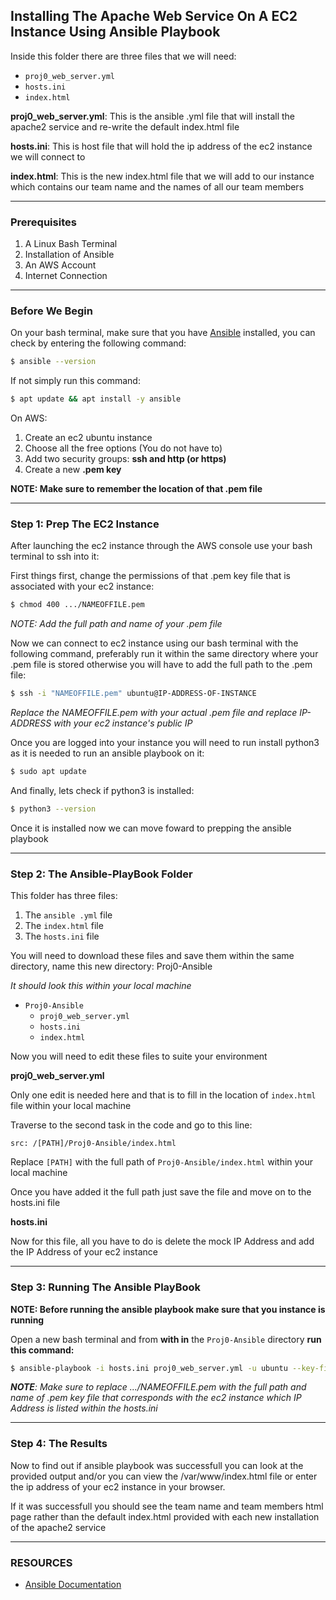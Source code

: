 ## **Installing The Apache Web Service On A EC2 Instance Using Ansible Playbook**

Inside this folder there are three files that we will need: 
- `proj0_web_server.yml`
- `hosts.ini`
- `index.html`

**proj0_web_server.yml**: This is the ansible .yml file that will install the apache2 service and re-write the default index.html file

**hosts.ini**: This is host file that will hold the ip address of the ec2 instance we will connect to 

**index.html**: This is the new index.html file that we will add to our instance which contains our team name and the names of all our team members 

---

### **Prerequisites**

1. A Linux Bash Terminal
2. Installation of Ansible 
3. An AWS Account 
4. Internet Connection

---

### **Before We Begin**

On your bash terminal, make sure that you have [Ansible](https://docs.ansible.com/ansible/latest/index.html) installed, you can check by entering the following command: 

``` bash
$ ansible --version
```

If not simply run this command: 

``` bash 
$ apt update && apt install -y ansible
``` 
On AWS: 
1. Create an ec2 ubuntu instance 
2. Choose all the free options (You do not have to) 
3. Add two security groups: **ssh and http (or https)**
4. Create a new **.pem key**

**NOTE: Make sure to remember the location of that .pem file**

---

### Step 1: Prep The EC2 Instance

After launching the ec2 instance through the AWS console use your bash terminal to ssh into it: 


First things first, change the permissions of that .pem key file that is associated with your ec2 instance: 

``` bash
$ chmod 400 .../NAMEOFFILE.pem
``` 
*NOTE: Add the full path and name of your .pem file*


Now we can connect to ec2 instance using our bash terminal with the following command, preferably run it within the same directory where your .pem file is stored otherwise you will have to add the full path to the .pem file: 

``` bash
$ ssh -i "NAMEOFFILE.pem" ubuntu@IP-ADDRESS-OF-INSTANCE
```

*Replace the NAMEOFFILE.pem with your actual .pem file and replace IP-ADDRESS with your ec2 instance's public IP*


Once you are logged into your instance you will need to run install python3 as it is needed to run an ansible playbook on it: 

``` bash
$ sudo apt update 
```

And finally, lets check if python3 is installed: 

``` bash
$ python3 --version
```

Once it is installed now we can move foward to prepping the ansible playbook

---

### Step 2: The Ansible-PlayBook Folder 

This folder has three files: 
1. The `ansible .yml` file 
2. The `index.html` file
3. The `hosts.ini` file 

You will need to download these files and save them within the same directory, name this new directory: Proj0-Ansible

*It should look this within your local machine*

- `Proj0-Ansible`
	- `proj0_web_server.yml`
	- `hosts.ini`
	- `index.html`


Now you will need to edit these files to suite your environment


**proj0_web_server.yml**

Only one edit is needed here and that is to fill in the location of `index.html` file within your local machine

Traverse to the second task in the code and go to this line:

`src: /[PATH]/Proj0-Ansible/index.html`

Replace `[PATH]` with the full path of `Proj0-Ansible/index.html` within your local machine 

Once you have added it the full path just save the file and move on to the hosts.ini file


**hosts.ini**

Now for this file, all you have to do is delete the mock IP Address and add the IP Address of your ec2 instance 

---

### Step 3: Running The Ansible PlayBook

**NOTE: Before running the ansible playbook make sure that you instance is running**

Open a new bash terminal and from **with in** the `Proj0-Ansible` directory **run this command:**

``` bash
$ ansible-playbook -i hosts.ini proj0_web_server.yml -u ubuntu --key-file .../NAMEOFFILE.pem
```
***NOTE**: Make sure to replace .../NAMEOFFILE.pem with the full path and name of .pem key file that corresponds with the ec2 instance which IP Address is listed within the hosts.ini*

---

### Step 4: The Results 

Now to find out if ansible playbook was successfull you can look at the provided output and/or you can view the /var/www/index.html file or enter the ip address of your ec2 instance in your browser. 

If it was successfull you should see the team name and team members html page rather than the default index.html provided with each new installation of the apache2 service

---

### **RESOURCES**
- [Ansible Documentation](https://docs.ansible.com/ansible/latest/index.html)
